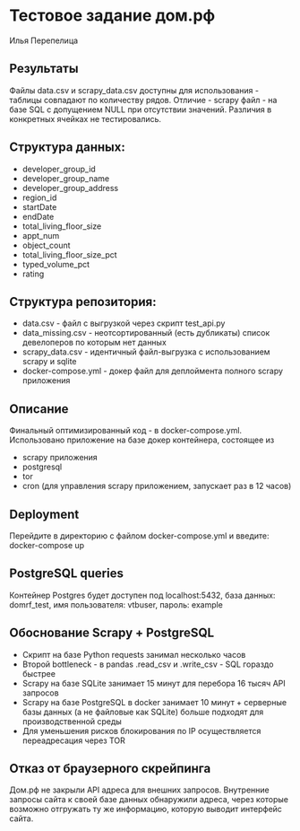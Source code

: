 # Тестовое задание дом.рф
Илья Перепелица

## Результаты
Файлы data.csv и scrapy_data.csv доступны для использования - таблицы
совпадают по количеству рядов.
Отличие - scrapy файл - на базе SQL с допущением NULL при отсутствии значений.
Различия в конкретных ячейках не тестировались.

## Структура данных:
* developer_group_id
* developer_group_name
* developer_group_address
* region_id
* startDate
* endDate
* total_living_floor_size
* appt_num
* object_count
* total_living_floor_size_pct
* typed_volume_pct
* rating

## Структура репозитория:
* data.csv - файл с выгрузкой через скрипт test_api.py
* data_missing.csv - неотсортированный (есть дубликаты) список девелоперов по
которым нет данных
* scrapy_data.csv - идентичный файл-выгрузка с использованием scrapy и sqlite
* docker-compose.yml - докер файл для деплоймента полного scrapy приложения

## Описание

Финальный оптимизированный код - в docker-compose.yml. Использовано приложение
на базе докер контейнера, состоящее из
* scrapy приложения
* postgresql
* tor
* cron (для управления scrapy приложением, запускает раз в 12 часов)


## Deployment
Перейдите в директорию с файлом docker-compose.yml и введите:
docker-compose up

## PostgreSQL queries
Контейнер Postgres будет доступен под localhost:5432, база данных: domrf_test,
имя пользователя: vtbuser, пароль: example


## Обоснование Scrapy + PostgreSQL

* Скрипт на базе Python requests занимал несколько часов
* Второй bottleneck - в pandas .read_csv и .write_csv - SQL гораздо быстрее
* Scrapy на базе SQLite занимает 15 минут для перебора 16 тысяч API запросов
* Scrapy на базе PostgreSQL в docker занимает 10 минут + серверные базы данных
(а не файловые как SQLite) больше подходят для производственной среды
* Для уменьшения рисков блокирования по IP осуществляется переадресация через
TOR

## Отказ от браузерного скрейпинга

Дом.рф не закрыли API адреса для внешних запросов. Внутренние запросы сайта к
своей базе данных обнаружили адреса, через которые возможно отгружать ту же
информацию, которую выводит интерфейс сайта.
